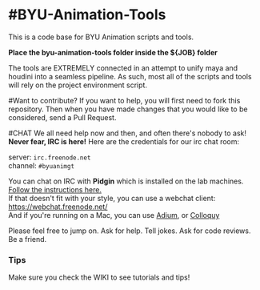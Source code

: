 #BYU-Animation-Tools
=============

This is a code base for BYU Animation scripts and tools.

**Place the byu-animation-tools folder inside the ${JOB} folder**

The tools are EXTREMELY connected in an attempt to unify maya and houdini into a seamless pipeline.  As such, most all of the scripts and tools will rely on the project environment script.

#Want to contribute?
If you want to help, you will first need to fork this repository.
Then when you have made changes that you would like to be considered, send a Pull Request.

#CHAT
We all need help now and then, and often there's nobody to ask!
**Never fear, IRC is here!**
Here are the credentials for our irc chat room:

server: `irc.freenode.net`  
channel: `#byuanimgt`

You can chat on IRC with **Pidgin** which is installed on the lab machines. [Follow the instructions here.](https://thecyberian.wordpress.com/2008/05/09/irc-tutorial-how-to-set-up-pidgin-in-5-easy-steps/)  
If that doesn't fit with your style, you can use a webchat client: https://webchat.freenode.net/  
And if you're running on a Mac, you can use [Adium](http://www.adium.im/), or [Colloquy](http://colloquy.info/)

Please feel free to jump on. Ask for help. Tell jokes. Ask for code reviews. Be a friend.

### Tips
Make sure you check the WIKI to see tutorials and tips!
